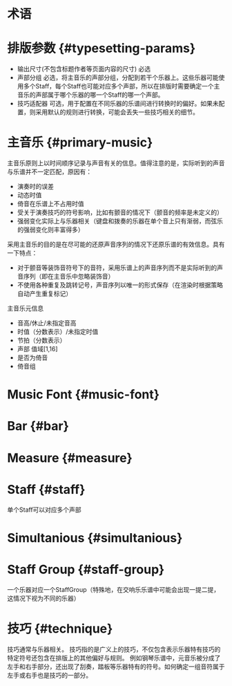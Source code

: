 # 术语

# 排版参数 {#typesetting-params}
* 输出尺寸(不包含标题作者等页面内容的尺寸)
  必选
* 声部分组
  必选，将主音乐的声部分组，分配到若干个乐器上。这些乐器可能使用多个Staff，每个Staff也可能对应多个声部，所以在排版时需要确定一个主音乐的声部属于哪个乐器的哪一个Staff的哪一个声部。
* 技巧适配器
  可选，用于配置在不同乐器的乐谱间进行转换时的偏好。如果未配置，则采用默认的规则进行转换，可能会丢失一些技巧相关的细节。

# 主音乐 {#primary-music}
主音乐原则上以时间顺序记录与声音有关的信息。值得注意的是，实际听到的声音与乐谱并不一定匹配，原因有：
* 演奏时的误差
* 动态时值
* 倚音在乐谱上不占用时值
* 受关于演奏技巧的符号影响，比如有颤音的情况下（颤音的频率是未定义的）
* 强弱变化实际上与乐器相关（键盘和拨奏的乐器在单个音上只有渐弱，而弦乐的强弱变化则丰富得多）

采用主音乐的目的是在尽可能的还原声音序列的情况下还原乐谱的有效信息。具有一下特点：
* 对于颤音等装饰音符号下的音符，采用乐谱上的声音序列而不是实际听到的声音序列（即在主音乐中忽略装饰音）
* 不使用各种重复及跳转记号，声音序列以唯一的形式保存（在渲染时根据策略自动产生重复标记）

主音乐元信息
* 音高/休止/未指定音高
* 时值（分数表示）/未指定时值
* 节拍（分数表示）
* 声部
    值域[1,16]
* 是否为倚音
* 倚音组

# Music Font {#music-font}

# Bar {#bar}

# Measure {#measure}

# Staff {#staff}
单个Staff可以对应多个声部

# Simultanious {#simultanious}

# Staff Group {#staff-group}
一个乐器对应一个StaffGroup（特殊地，在交响乐乐谱中可能会出现一提二提，这情况下视为不同的乐器）

# 技巧 {#technique}
技巧通常与乐器相关。
技巧指的是广义上的技巧，不仅包含表示乐器特有技巧的特定符号还包含在排版上的其他偏好与规则。
例如钢琴乐谱中，元音乐被分成了左手和右手部分，还出现了刮奏，踏板等乐器特有的符号。如何确定一组音符属于左手或右手也是技巧的一部分。

